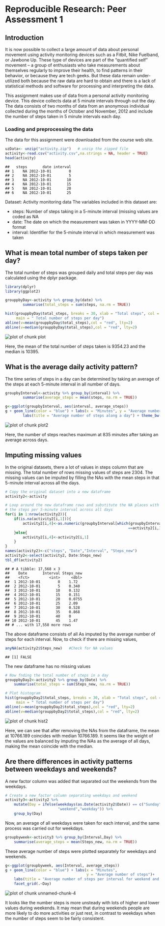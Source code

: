 Reproducible Research: Peer Assessment 1
================================================================================ 
## Introduction
It is now possible to collect a large amount of data about personal movement 
using activity monitoring devices such as a Fitbit, Nike Fuelband, or Jawbone 
Up. These type of devices are part of the “quantified self” movement – a group of enthusiasts who take measurements about themselves regularly to improve their health, to find patterns in their behavior, or because they are tech geeks. But these data remain under-utilized both because the raw data are hard to obtain and there is a lack of statistical methods and software for processing and interpreting the data.

This assignment makes use of data from a personal activity monitoring device. 
This device collects data at 5 minute intervals through out the day. The data consists of two months of data from an anonymous individual collected during the months of October and November, 2012 and include the number of steps taken in 5 minute intervals each day.

### Loading and preprocessing the data
The data for this assignment were downloaded from the course web site.


```r
uzData<- unzip("activity.zip")   # unzip the zipped file
activity<-read.csv("activity.csv",na.strings = NA, header = TRUE)
head(activity)
```

```
##   steps       date interval
## 1    NA 2012-10-01        0
## 2    NA 2012-10-01        5
## 3    NA 2012-10-01       10
## 4    NA 2012-10-01       15
## 5    NA 2012-10-01       20
## 6    NA 2012-10-01       25
```
Dataset: Activity monitoring data
The variables included in this dataset are:

- steps: Number of steps taking in a 5-minute interval (missing values are coded
as NA
- date: The date on which the measurement was taken in YYYY-MM-DD format
- interval: Identifier for the 5-minute interval in which measurement was taken

## What is mean total number of steps taken per day?
The total number of steps was grouped daily and total steps per day was calculated using the dplyr package.

```r
library(dplyr)
library(ggplot2)
```

```r
grouppbyDay<-activity %>% group_by(date) %>%
        summarise(total_steps = sum(steps, na.rm = TRUE))
```

```r
hist(grouppbyDay$total_steps, breaks = 30, xlab = "Total steps", col = "light blue",
     main = " Total number of steps per day")
abline(v=mean(grouppbyDay$total_steps),col = "red", lty=2)
abline(v=median(grouppbyDay$total_steps),col = "red", lty=2)
```

![plot of chunk plot](figure/plot-1.png)

Here, the mean of the total number of steps taken is 9354.23 and the median is 10395.

## What is the average daily activity pattern?
The time series of steps in a day can be determined by taking an average of the steps at each 5-minute interval in all number of days.

```r
groupbyInterval<-activity %>% group_by(interval) %>%
        summarise(average_steps = mean(steps, na.rm = TRUE))
```

```r
g<-ggplot(groupbyInterval, aes(interval, average_steps))
g + geom_line(color = "blue") + labs(x = "Minutes", y = "Average number of steps")+
        labs(title = "Average number of steps along a day") + theme_bw()
```

![plot of chunk plot2](figure/plot2-1.png)

Here, the number of steps reaches maximum at 835 minutes after taking an average across days.

## Imputing missing values


In the original datasets, there a lot of values in steps column that are missing. The total number of rows missing values of steps are 2304. The missing values can be imputed by filling the NAs with the mean steps in that 5-minute interval across all the days. 


```r
# Copy the original dataset into a new dataframe
activity2<-activity

# Loop around the new dataframe rows and substitute the NA places with mean of 
# the steps per 5-minute interval across all days
for(i in 1:nrow(activity2)){
    if(is.na(activity2[i,1])){
        activity2[i,4]<-as.numeric(groupbyInterval[which(groupbyInterval$interval
                                                        ==activity2[i,3]),2])
    }else{
        activity2[i,4]<-activity2[i,1]
    }
}
names(activity2)<-c("steps", "Date","Interval", "Steps_new")
activity2<-select(activity2, Date:Steps_new)
tbl_df(activity2)
```

```
## # A tibble: 17,568 x 3
##    Date       Interval Steps_new
##    <fct>         <int>     <dbl>
##  1 2012-10-01        0    1.72  
##  2 2012-10-01        5    0.340 
##  3 2012-10-01       10    0.132 
##  4 2012-10-01       15    0.151 
##  5 2012-10-01       20    0.0755
##  6 2012-10-01       25    2.09  
##  7 2012-10-01       30    0.528 
##  8 2012-10-01       35    0.868 
##  9 2012-10-01       40    0     
## 10 2012-10-01       45    1.47  
## # ... with 17,558 more rows
```
The above dataframe consists of all As imputed by the average number of steps for each interval. Now, to check if there are missing values,

```r
anyNA(activity2$Steps_new)   #Check for NA values
```

```
## [1] FALSE
```
The new dataframe has no missing values


```r
# Now fnding the total number of steps in a day
grouppbyDay2<-activity2 %>% group_by(Date) %>%
    summarise(total_steps = sum(Steps_new, na.rm = TRUE))

# Plot histogram
hist(grouppbyDay2$total_steps, breaks = 30, xlab = "Total steps", col = "light blue",
     main = " Total number of steps per day")
abline(v=mean(grouppbyDay2$total_steps),col = "red", lty=2)
abline(v=median(grouppbyDay2$total_steps),col = "red", lty=2)
```

![plot of chunk hist2](figure/hist2-1.png)

Here, we can see that after removing the NAs from the dataframe, the mean at 10766.189 coincides with median 10766.189. It seems like the weight of the values are balanced by imputing the NAs as the average of all days, making the mean coincide with the median.

## Are there differences in activity patterns between weekdays and weekends?
A new factor column was added that separated out the weekends from the weekdays.

```r
# Create a new factor column separating weekdays and weekend
activity3<-activity2 %>% 
    mutate(Day = ifelse(weekdays(as.Date(activity2$Date)) == c("Sunday", "Saturday"),
                        "weekend","weekday")) %>%
    group_by(Day)  
```
Now, an average of all weekdays were taken for each interval, and the same process was carried out for weekdays.

```r
groupbyweek<-activity3 %>% group_by(Interval,Day) %>%
    summarise(average_steps = mean(Steps_new, na.rm = TRUE))
```
These average number of steps were plotted separately for weekdays and weekends.

```r
g<-ggplot(groupbyweek, aes(Interval, average_steps))
g + geom_line(color = "blue") + labs(x = "Minutes", 
                                     y = "Average number of steps")+
    labs(title = "Average number of steps per interval for weekend and weekday") + theme_bw()+
    facet_grid(.~Day)
```

![plot of chunk unnamed-chunk-4](figure/unnamed-chunk-4-1.png)

It looks like the number steps is more unsteady with lots of higher and lower values during weekends. It may mean that during weekends people are more likely to do more activities or just rest, in contrast to weekdays when the number of steps seem to be fairly consistent.
    
